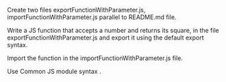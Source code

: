 Create two files exportFunctionWithParameter.js, importFunctionWithParameter.js parallel to README.md file.

Write a JS function that accepts a number and returns its square, in the file exportFunctionWithParameter.js and export it using the default export syntax.

Import the function in the importFunctionWithParameter.js file.

Use Common JS module syntax
.